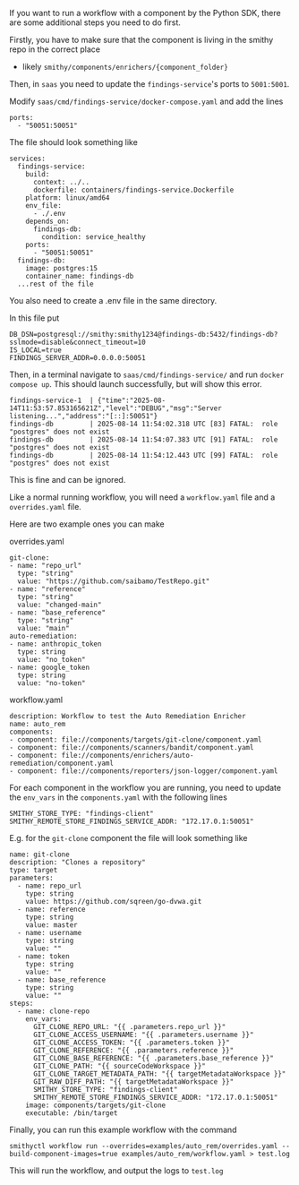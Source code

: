 If you want to run a workflow with a component by the Python SDK, there are some additional steps you need to do first.

Firstly, you have to make sure that the component is living in the smithy repo in the correct place 
- likely `smithy/components/enrichers/{component_folder}`


Then, in `saas` you need to update the `findings-service`'s ports to `5001:5001`.

Modify `saas/cmd/findings-service/docker-compose.yaml` and add the lines 

```
ports:
  - "50051:50051"
```

The file should look something like 

```
services:
  findings-service:
    build:
      context: ../..
      dockerfile: containers/findings-service.Dockerfile
    platform: linux/amd64
    env_file:
      - ./.env
    depends_on:
      findings-db:
        condition: service_healthy
    ports:
      - "50051:50051"
  findings-db:
    image: postgres:15
    container_name: findings-db
  ...rest of the file
```

You also need to create a .env file in the same directory.

In this file put

```
DB_DSN=postgresql://smithy:smithy1234@findings-db:5432/findings-db?sslmode=disable&connect_timeout=10
IS_LOCAL=true
FINDINGS_SERVER_ADDR=0.0.0.0:50051
```

Then, in a terminal navigate to `saas/cmd/findings-service/` and run `docker compose up`.
This should launch successfully, but will show this error.

```
findings-service-1  | {"time":"2025-08-14T11:53:57.853165621Z","level":"DEBUG","msg":"Server listening...","address":"[::]:50051"}
findings-db         | 2025-08-14 11:54:02.318 UTC [83] FATAL:  role "postgres" does not exist
findings-db         | 2025-08-14 11:54:07.383 UTC [91] FATAL:  role "postgres" does not exist
findings-db         | 2025-08-14 11:54:12.443 UTC [99] FATAL:  role "postgres" does not exist
```

This is fine and can be ignored.


Like a normal running workflow, you will need a `workflow.yaml` file and a `overrides.yaml` file.

Here are two example ones you can make

overrides.yaml
```
git-clone:
- name: "repo_url"
  type: "string"
  value: "https://github.com/saibamo/TestRepo.git"
- name: "reference"
  type: "string"
  value: "changed-main"
- name: "base_reference"
  type: "string"
  value: "main"
auto-remediation:
- name: anthropic_token
  type: string
  value: "no_token"
- name: google_token
  type: string
  value: "no-token"
```

workflow.yaml
```
description: Workflow to test the Auto Remediation Enricher
name: auto_rem
components:
- component: file://components/targets/git-clone/component.yaml
- component: file://components/scanners/bandit/component.yaml
- component: file://components/enrichers/auto-remediation/component.yaml
- component: file://components/reporters/json-logger/component.yaml
```

For each component in the workflow you are running, you need to update the `env_vars` in the `components.yaml` with the following lines

```
SMITHY_STORE_TYPE: "findings-client"
SMITHY_REMOTE_STORE_FINDINGS_SERVICE_ADDR: "172.17.0.1:50051"
```

E.g. for the `git-clone` component the file will look something like

```
name: git-clone
description: "Clones a repository"
type: target
parameters:
  - name: repo_url
    type: string
    value: https://github.com/sqreen/go-dvwa.git
  - name: reference
    type: string
    value: master
  - name: username
    type: string
    value: ""
  - name: token
    type: string
    value: ""
  - name: base_reference
    type: string
    value: ""
steps:
  - name: clone-repo
    env_vars:
      GIT_CLONE_REPO_URL: "{{ .parameters.repo_url }}"
      GIT_CLONE_ACCESS_USERNAME: "{{ .parameters.username }}"
      GIT_CLONE_ACCESS_TOKEN: "{{ .parameters.token }}"
      GIT_CLONE_REFERENCE: "{{ .parameters.reference }}"
      GIT_CLONE_BASE_REFERENCE: "{{ .parameters.base_reference }}"
      GIT_CLONE_PATH: "{{ sourceCodeWorkspace }}"
      GIT_CLONE_TARGET_METADATA_PATH: "{{ targetMetadataWorkspace }}"
      GIT_RAW_DIFF_PATH: "{{ targetMetadataWorkspace }}"
      SMITHY_STORE_TYPE: "findings-client"
      SMITHY_REMOTE_STORE_FINDINGS_SERVICE_ADDR: "172.17.0.1:50051"
    image: components/targets/git-clone
    executable: /bin/target
```

Finally, you can run this example workflow with the command 

```
smithyctl workflow run --overrides=examples/auto_rem/overrides.yaml --build-component-images=true examples/auto_rem/workflow.yaml > test.log
```

This will run the workflow, and output the logs to `test.log`



